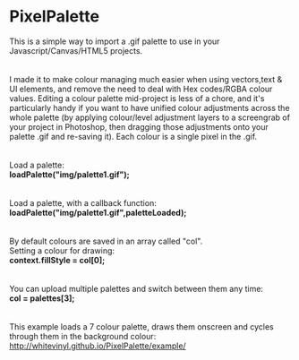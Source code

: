 PixelPalette
============

This is a simple way to import a .gif palette to use in your Javascript/Canvas/HTML5 projects.
<br>
<br>
<br>
I made it to make colour managing much easier when using vectors,text & UI elements, and remove the need to deal with Hex codes/RGBA colour values.
Editing a colour palette mid-project is less of a chore, and it's particularly handy if you want to have unified colour adjustments across the whole palette (by applying colour/level adjustment layers to a screengrab of your project in Photoshop, then dragging those adjustments onto your palette .gif and re-saving it).
Each colour is a single pixel in the .gif.
<br>
<br>
<br>
Load a palette:
<br>
<b>loadPalette("img/palette1.gif");</b>
<br>
<br>
<br>
Load a palette, with a callback function:
<br>
<b>loadPalette("img/palette1.gif",paletteLoaded);</b>
<br>
<br>
<br>
By default colours are saved in an array called "col".<br>
Setting a colour for drawing:
<br>
<b>context.fillStyle = col[0];</b>
<br>
<br>
<br>
You can upload multiple palettes and switch between them any time:
<br>
<b>col = palettes[3];</b>
<br>
<br>
<br>
This example loads a 7 colour palette, draws them onscreen and cycles through them in the background colour:
<br>
http://whitevinyl.github.io/PixelPalette/example/
